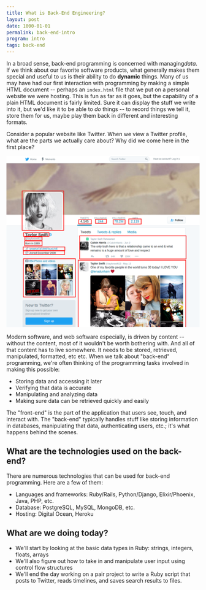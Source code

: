```yaml
---
title: What is Back-End Engineering?
layout: post
date: 1000-01-01
permalink: back-end-intro
program: intro
tags: back-end
---
```


In a broad sense, back-end programming is concerned with managing ​*data*​. If we think about our favorite software products, what generally makes them special and useful to us is their ability to do **dynamic** things. Many of us may have had our first interaction with programming by making a simple HTML document -- perhaps an `index.html` file that we put on a personal website we were hosting. This is fun as far as it goes, but the capability of a plain HTML document is fairly limited. Sure it can display the stuff we write into it, but we'd like it to be able to ​*do*​ things -- to record things we tell it, store them for us, maybe play them back in different and interesting formats.

Consider a popular website like Twitter. When we view a Twitter profile, what are the parts we actually care about? Why did we come here in the first place?

![INSERT IMAGE LINK HERE](/images/taylor_swift.png)

Modern software, and web software especially, is driven by content -- without the content, most of it wouldn't be worth bothering with. And all of that content has to live somewhere. It needs to be stored, retrieved, manipulated, formatted, etc etc. When we talk about "back-end" programming, we're often thinking of the programming tasks involved in making this possible:

* Storing data and accessing it later
* Verifying that data is accurate
* Manipulating and analyzing data
* Making sure data can be retrieved quickly and easily

The "front-end" is the part of the application that users see, touch, and interact with. The "back-end" typically handles stuff like storing information in databases, manipulating that data, authenticating users, etc.; it's what happens behind the scenes.

## What are the technologies used on the back-end?

There are numerous technologies that can be used for back-end programming. Here are a few of them:

* Languages and frameworks: Ruby/Rails, Python/Django, Elixir/Phoenix, Java, PHP, etc.
* Database: PostgreSQL, MySQL, MongoDB, etc.
* Hosting: Digital Ocean, Heroku

## What are we doing today?

- We'll start by looking at the basic data types in Ruby: strings, integers, floats, arrays
- We'll also figure out how to take in and manipulate user input using control flow structures
- We'll end the day working on a pair project to write a Ruby script that posts to Twitter, reads timelines, and saves search results to files.
